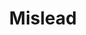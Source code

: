 ---
title: "Mislead"
index: "mislead"
permalink: /spells/mislead/
tags:
  - Spell
  - 5th Level
  - Illusion
available_for:
  - Bard
  - Wizard
level: "5th Level"
school: "Illusion"
comp:
  - S
duration: "1 Hour"
concentration: true
description: |
  You become invisible at the same time that an illusory double of you appears where you are standing. The double lasts for the duration, but the invisibility ends if you attack or cast a spell.

  You can use your action to move your illusory double up to twice your speed and make it gesture, speak, and behave in whatever way you choose.

  You can see through its eyes and hear through its ears as if you were located where it is. On each of your turns as a bonus action, you can switch from using its senses to using your own, or back again. While you are using its senses, you are blinded and deafened in regard to your own surroundings.
excerpt: "You become invisible at the same time that an illusory double of you appears where you are standing."
source: "Basic Rules"
---